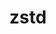 ---
title: "zstd"
layout: cache
categories: [package, v0.18.1]
meta: {"versions": ["1.5.2"], "compilers": ["gcc@=7.3.1", "gcc@=7.5.0", "gcc@=8.4.0"], "oss": ["amzn2", "ubuntu18.04"], "platforms": ["linux"], "targets": ["aarch64", "graviton2", "x86_64", "x86_64_v3", "x86_64_v4"], "stacks": ["aws-ahug", "aws-ahug-aarch64", "aws-isc", "aws-isc-aarch64", "build_systems", "data-vis-sdk", "e4s", "radiuss", "root", "tutorial"], "num_specs": 11, "num_specs_by_stack": {"build_systems": 1, "data-vis-sdk": 1, "radiuss": 1, "tutorial": 2, "e4s": 2, "root": 11, "aws-isc": 4, "aws-ahug": 4, "aws-ahug-aarch64": 4, "aws-isc-aarch64": 4}}
spec_details: [{"hash": "w4beu34gabq6d5az524xpja7i5lrgh7w", "compiler": "gcc@=7.5.0", "versions": ["1.5.2"], "os": "ubuntu18.04", "platform": "linux", "target": "x86_64", "variants": ["compression=none", "libs=shared,static", "+programs"], "stacks": ["build_systems", "data-vis-sdk", "radiuss", "tutorial", "e4s", "root"], "size": "-", "tarball": "https://binaries.spack.io/releases/v0.18.1/build_cache/linux-ubuntu18.04-x86_64/gcc-7.5.0/zstd-1.5.2/linux-ubuntu18.04-x86_64-gcc-7.5.0-zstd-1.5.2-w4beu34gabq6d5az524xpja7i5lrgh7w.spack"}, {"hash": "rtkxhftipwuovv6qcezmhlxjoftoqapj", "compiler": "gcc@=7.3.1", "versions": ["1.5.2"], "os": "amzn2", "platform": "linux", "target": "x86_64_v4", "variants": ["compression=none", "libs=shared,static", "+programs"], "stacks": ["aws-isc", "root", "aws-ahug"], "size": "-", "tarball": "https://binaries.spack.io/releases/v0.18.1/build_cache/linux-amzn2-x86_64_v4/gcc-7.3.1/zstd-1.5.2/linux-amzn2-x86_64_v4-gcc-7.3.1-zstd-1.5.2-rtkxhftipwuovv6qcezmhlxjoftoqapj.spack"}, {"hash": "7f5nrwh7xmszljrhxzztfdo5rbwrzp4x", "compiler": "gcc@=7.3.1", "versions": ["1.5.2"], "os": "amzn2", "platform": "linux", "target": "graviton2", "variants": ["compression=none", "libs=shared,static", "+programs"], "stacks": ["aws-ahug-aarch64", "aws-isc-aarch64", "root"], "size": "-", "tarball": "https://binaries.spack.io/releases/v0.18.1/build_cache/linux-amzn2-graviton2/gcc-7.3.1/zstd-1.5.2/linux-amzn2-graviton2-gcc-7.3.1-zstd-1.5.2-7f5nrwh7xmszljrhxzztfdo5rbwrzp4x.spack"}, {"hash": "b43nalwg2h76ud6jnusg7aaaookmwxrz", "compiler": "gcc@=7.3.1", "versions": ["1.5.2"], "os": "amzn2", "platform": "linux", "target": "aarch64", "variants": ["compression=none", "libs=shared,static", "+programs"], "stacks": ["aws-ahug-aarch64", "aws-isc-aarch64", "root"], "size": "-", "tarball": "https://binaries.spack.io/releases/v0.18.1/build_cache/linux-amzn2-aarch64/gcc-7.3.1/zstd-1.5.2/linux-amzn2-aarch64-gcc-7.3.1-zstd-1.5.2-b43nalwg2h76ud6jnusg7aaaookmwxrz.spack"}, {"hash": "bkmqcpnfi7tojekt54mxjhq4zngrcuyk", "compiler": "gcc@=7.3.1", "versions": ["1.5.2"], "os": "amzn2", "platform": "linux", "target": "x86_64_v3", "variants": ["compression=none", "libs=shared,static", "+programs"], "stacks": ["aws-isc", "root", "aws-ahug"], "size": "-", "tarball": "https://binaries.spack.io/releases/v0.18.1/build_cache/linux-amzn2-x86_64_v3/gcc-7.3.1/zstd-1.5.2/linux-amzn2-x86_64_v3-gcc-7.3.1-zstd-1.5.2-bkmqcpnfi7tojekt54mxjhq4zngrcuyk.spack"}, {"hash": "cdbbbcii2f7rcolexrvbnkjjj7rumjt6", "compiler": "gcc@=8.4.0", "versions": ["1.5.2"], "os": "ubuntu18.04", "platform": "linux", "target": "x86_64", "variants": ["compression=none", "libs=shared,static", "+programs"], "stacks": ["tutorial", "root"], "size": "-", "tarball": "https://binaries.spack.io/releases/v0.18.1/build_cache/linux-ubuntu18.04-x86_64/gcc-8.4.0/zstd-1.5.2/linux-ubuntu18.04-x86_64-gcc-8.4.0-zstd-1.5.2-cdbbbcii2f7rcolexrvbnkjjj7rumjt6.spack"}, {"hash": "jkhn6mrprby7znsylk6dr6gusumnzxt7", "compiler": "gcc@=7.3.1", "versions": ["1.5.2"], "os": "amzn2", "platform": "linux", "target": "aarch64", "variants": ["libs=shared,static", "~programs"], "stacks": ["aws-ahug-aarch64", "aws-isc-aarch64", "root"], "size": "-", "tarball": "https://binaries.spack.io/releases/v0.18.1/build_cache/linux-amzn2-aarch64/gcc-7.3.1/zstd-1.5.2/linux-amzn2-aarch64-gcc-7.3.1-zstd-1.5.2-jkhn6mrprby7znsylk6dr6gusumnzxt7.spack"}, {"hash": "xpttaewlqirgwl3n5ocd5kvxqfgdnvca", "compiler": "gcc@=7.3.1", "versions": ["1.5.2"], "os": "amzn2", "platform": "linux", "target": "x86_64_v3", "variants": ["libs=shared,static", "~programs"], "stacks": ["aws-isc", "root", "aws-ahug"], "size": "-", "tarball": "https://binaries.spack.io/releases/v0.18.1/build_cache/linux-amzn2-x86_64_v3/gcc-7.3.1/zstd-1.5.2/linux-amzn2-x86_64_v3-gcc-7.3.1-zstd-1.5.2-xpttaewlqirgwl3n5ocd5kvxqfgdnvca.spack"}, {"hash": "xwdpkbp6cksja22qiat4w2fnrn4sedc6", "compiler": "gcc@=7.3.1", "versions": ["1.5.2"], "os": "amzn2", "platform": "linux", "target": "graviton2", "variants": ["libs=shared,static", "~programs"], "stacks": ["aws-ahug-aarch64", "aws-isc-aarch64", "root"], "size": "-", "tarball": "https://binaries.spack.io/releases/v0.18.1/build_cache/linux-amzn2-graviton2/gcc-7.3.1/zstd-1.5.2/linux-amzn2-graviton2-gcc-7.3.1-zstd-1.5.2-xwdpkbp6cksja22qiat4w2fnrn4sedc6.spack"}, {"hash": "65lj2zmazrmsooqktns3e6ssswe6r7lu", "compiler": "gcc@=7.3.1", "versions": ["1.5.2"], "os": "amzn2", "platform": "linux", "target": "x86_64_v4", "variants": ["libs=shared,static", "~programs"], "stacks": ["aws-isc", "root", "aws-ahug"], "size": "-", "tarball": "https://binaries.spack.io/releases/v0.18.1/build_cache/linux-amzn2-x86_64_v4/gcc-7.3.1/zstd-1.5.2/linux-amzn2-x86_64_v4-gcc-7.3.1-zstd-1.5.2-65lj2zmazrmsooqktns3e6ssswe6r7lu.spack"}, {"hash": "vucycezywznpkkho5yu3c4qd3zpozvnr", "compiler": "gcc@=7.5.0", "versions": ["1.5.2"], "os": "ubuntu18.04", "platform": "linux", "target": "x86_64", "variants": ["libs=shared,static", "~programs"], "stacks": ["root", "e4s"], "size": "-", "tarball": "https://binaries.spack.io/releases/v0.18.1/build_cache/linux-ubuntu18.04-x86_64/gcc-7.5.0/zstd-1.5.2/linux-ubuntu18.04-x86_64-gcc-7.5.0-zstd-1.5.2-vucycezywznpkkho5yu3c4qd3zpozvnr.spack"}]
---